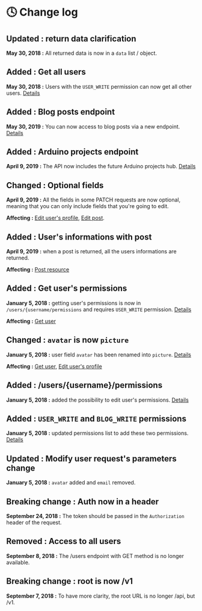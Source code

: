 # 🕓 Change log

## Updated : return data clarification

**May 30, 2018 :** All returned data is now in a `data` list / object.

## Added : Get all users

**May 30, 2018 :** Users with the `USER_WRITE` permission can now get all other users. [Details](resources/User.md#get-all-users)

## Added : Blog posts endpoint

**May 30, 2019 :** You can now access to blog posts via a new endpoint. [Details](resources/BlogPost.md)

## Added : Arduino projects endpoint

**April 9, 2019 :** The API now includes the future Arduino projects hub. [Details](resources/Arduino.md)

## Changed : Optional fields

**April 9, 2019 :** All the fields in some PATCH requests are now optional, meaning that you can only include fields that you're going to edit.

**Affecting :** [Edit user's profile](resources/User.md#edit-users-profile), [Edit post](resources/Post.md#edit-post).

## Added : User's informations with post

**April 9, 2019 :** when a post is returned, all the users informations are returned.

**Affecting :** [Post resource](resources/Post.md)

## Added : Get user's permissions

**January 5, 2018 :** getting user's permissions is now in `/users/{username/permissions` and requires `USER_WRITE` permission. [Details](resources/User.md#get-users-permissions)

**Affecting :** [Get user](resources/User.md#get-user)

## Changed : `avatar` is now `picture`

**January 5, 2018 :** user field `avatar` has been renamed into `picture`. [Details](resources/User.md)

**Affecting :** [Get user](resources/User.md#get-user), [Edit user's profile](resources/User.md#edit-users-profile)

## Added : /users/{username}/permissions

**January 5, 2018 :** added the possibility to edit user's permissions. [Details](resources/User.md#edit-users-permissions)

## Added : `USER_WRITE` and `BLOG_WRITE` permissions

**January 5, 2018 :** updated permissions list to add these two permissions. [Details](topics/Permissions.md)

## Updated : Modify user request's parameters change

**January 5, 2018 :** `avatar` added and `email` removed.

## Breaking change : Auth now in a header

**September 24, 2018 :** The token should be passed in the `Authorization` header of the request.

## Removed : Access to all users

**September 8, 2018 :** The /users endpoint with GET method is no longer available.

## Breaking change : root is now /v1

**September 7, 2018 :** To have more clarity, the root URL is no longer /api, but /v1.
